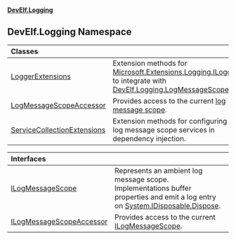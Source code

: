 #### [DevElf\.Logging](README.md 'README')

## DevElf\.Logging Namespace

| Classes | |
| :--- | :--- |
| [LoggerExtensions](LoggerExtensions.md 'DevElf\.Logging\.LoggerExtensions') | Extension methods for [Microsoft\.Extensions\.Logging\.ILogger](https://learn.microsoft.com/en-us/dotnet/api/microsoft.extensions.logging.ilogger 'Microsoft\.Extensions\.Logging\.ILogger') to integrate with [DevElf\.Logging\.LogMessageScope](https://learn.microsoft.com/en-us/dotnet/api/develf.logging.logmessagescope 'DevElf\.Logging\.LogMessageScope')\. |
| [LogMessageScopeAccessor](LogMessageScopeAccessor.md 'DevElf\.Logging\.LogMessageScopeAccessor') | Provides access to the current [log message scope](https://learn.microsoft.com/en-us/dotnet/api/develf.logging.logmessagescope 'DevElf\.Logging\.LogMessageScope')\. |
| [ServiceCollectionExtensions](ServiceCollectionExtensions.md 'DevElf\.Logging\.ServiceCollectionExtensions') | Extension methods for configuring log message scope services in dependency injection\. |

| Interfaces | |
| :--- | :--- |
| [ILogMessageScope](ILogMessageScope.md 'DevElf\.Logging\.ILogMessageScope') | Represents an ambient log message scope\. Implementations buffer properties and emit a log entry on [System\.IDisposable\.Dispose](https://learn.microsoft.com/en-us/dotnet/api/system.idisposable.dispose 'System\.IDisposable\.Dispose')\. |
| [ILogMessageScopeAccessor](ILogMessageScopeAccessor.md 'DevElf\.Logging\.ILogMessageScopeAccessor') | Provides access to the current [ILogMessageScope](ILogMessageScope.md 'DevElf\.Logging\.ILogMessageScope')\. |
